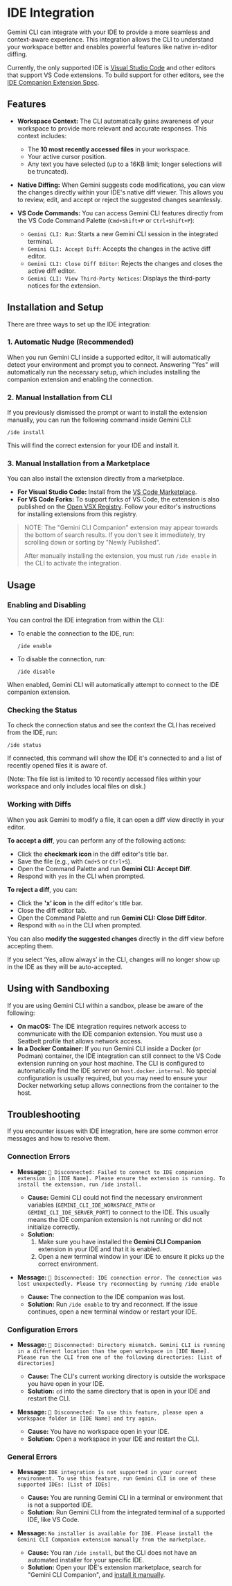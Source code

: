 # IDE Integration

Gemini CLI can integrate with your IDE to provide a more seamless and context-aware experience. This integration allows the CLI to understand your workspace better and enables powerful features like native in-editor diffing.

Currently, the only supported IDE is [Visual Studio Code](https://code.visualstudio.com/) and other editors that support VS Code extensions. To build support for other editors, see the [IDE Companion Extension Spec](./ide-companion-spec.md).

## Features

- **Workspace Context:** The CLI automatically gains awareness of your workspace to provide more relevant and accurate responses. This context includes:
  - The **10 most recently accessed files** in your workspace.
  - Your active cursor position.
  - Any text you have selected (up to a 16KB limit; longer selections will be truncated).

- **Native Diffing:** When Gemini suggests code modifications, you can view the changes directly within your IDE's native diff viewer. This allows you to review, edit, and accept or reject the suggested changes seamlessly.

- **VS Code Commands:** You can access Gemini CLI features directly from the VS Code Command Palette (`Cmd+Shift+P` or `Ctrl+Shift+P`):
  - `Gemini CLI: Run`: Starts a new Gemini CLI session in the integrated terminal.
  - `Gemini CLI: Accept Diff`: Accepts the changes in the active diff editor.
  - `Gemini CLI: Close Diff Editor`: Rejects the changes and closes the active diff editor.
  - `Gemini CLI: View Third-Party Notices`: Displays the third-party notices for the extension.

## Installation and Setup

There are three ways to set up the IDE integration:

### 1. Automatic Nudge (Recommended)

When you run Gemini CLI inside a supported editor, it will automatically detect your environment and prompt you to connect. Answering "Yes" will automatically run the necessary setup, which includes installing the companion extension and enabling the connection.

### 2. Manual Installation from CLI

If you previously dismissed the prompt or want to install the extension manually, you can run the following command inside Gemini CLI:

```
/ide install
```

This will find the correct extension for your IDE and install it.

### 3. Manual Installation from a Marketplace

You can also install the extension directly from a marketplace.

- **For Visual Studio Code:** Install from the [VS Code Marketplace](https://marketplace.visualstudio.com/items?itemName=google.gemini-cli-vscode-ide-companion).
- **For VS Code Forks:** To support forks of VS Code, the extension is also published on the [Open VSX Registry](https://open-vsx.org/extension/google/gemini-cli-vscode-ide-companion). Follow your editor's instructions for installing extensions from this registry.

> NOTE:
> The "Gemini CLI Companion" extension may appear towards the bottom of search results. If you don't see it immediately, try scrolling down or sorting by "Newly Published".
>
> After manually installing the extension, you must run `/ide enable` in the CLI to activate the integration.

## Usage

### Enabling and Disabling

You can control the IDE integration from within the CLI:

- To enable the connection to the IDE, run:
  ```
  /ide enable
  ```
- To disable the connection, run:
  ```
  /ide disable
  ```

When enabled, Gemini CLI will automatically attempt to connect to the IDE companion extension.

### Checking the Status

To check the connection status and see the context the CLI has received from the IDE, run:

```
/ide status
```

If connected, this command will show the IDE it's connected to and a list of recently opened files it is aware of.

(Note: The file list is limited to 10 recently accessed files within your workspace and only includes local files on disk.)

### Working with Diffs

When you ask Gemini to modify a file, it can open a diff view directly in your editor.

**To accept a diff**, you can perform any of the following actions:

- Click the **checkmark icon** in the diff editor's title bar.
- Save the file (e.g., with `Cmd+S` or `Ctrl+S`).
- Open the Command Palette and run **Gemini CLI: Accept Diff**.
- Respond with `yes` in the CLI when prompted.

**To reject a diff**, you can:

- Click the **'x' icon** in the diff editor's title bar.
- Close the diff editor tab.
- Open the Command Palette and run **Gemini CLI: Close Diff Editor**.
- Respond with `no` in the CLI when prompted.

You can also **modify the suggested changes** directly in the diff view before accepting them.

If you select ‘Yes, allow always’ in the CLI, changes will no longer show up in the IDE as they will be auto-accepted.

## Using with Sandboxing

If you are using Gemini CLI within a sandbox, please be aware of the following:

- **On macOS:** The IDE integration requires network access to communicate with the IDE companion extension. You must use a Seatbelt profile that allows network access.
- **In a Docker Container:** If you run Gemini CLI inside a Docker (or Podman) container, the IDE integration can still connect to the VS Code extension running on your host machine. The CLI is configured to automatically find the IDE server on `host.docker.internal`. No special configuration is usually required, but you may need to ensure your Docker networking setup allows connections from the container to the host.

## Troubleshooting

If you encounter issues with IDE integration, here are some common error messages and how to resolve them.

### Connection Errors

- **Message:** `🔴 Disconnected: Failed to connect to IDE companion extension in [IDE Name]. Please ensure the extension is running. To install the extension, run /ide install.`
  - **Cause:** Gemini CLI could not find the necessary environment variables (`GEMINI_CLI_IDE_WORKSPACE_PATH` or `GEMINI_CLI_IDE_SERVER_PORT`) to connect to the IDE. This usually means the IDE companion extension is not running or did not initialize correctly.
  - **Solution:**
    1.  Make sure you have installed the **Gemini CLI Companion** extension in your IDE and that it is enabled.
    2.  Open a new terminal window in your IDE to ensure it picks up the correct environment.

- **Message:** `🔴 Disconnected: IDE connection error. The connection was lost unexpectedly. Please try reconnecting by running /ide enable`
  - **Cause:** The connection to the IDE companion was lost.
  - **Solution:** Run `/ide enable` to try and reconnect. If the issue continues, open a new terminal window or restart your IDE.

### Configuration Errors

- **Message:** `🔴 Disconnected: Directory mismatch. Gemini CLI is running in a different location than the open workspace in [IDE Name]. Please run the CLI from one of the following directories: [List of directories]`
  - **Cause:** The CLI's current working directory is outside the workspace you have open in your IDE.
  - **Solution:** `cd` into the same directory that is open in your IDE and restart the CLI.

- **Message:** `🔴 Disconnected: To use this feature, please open a workspace folder in [IDE Name] and try again.`
  - **Cause:** You have no workspace open in your IDE.
  - **Solution:** Open a workspace in your IDE and restart the CLI.

### General Errors

- **Message:** `IDE integration is not supported in your current environment. To use this feature, run Gemini CLI in one of these supported IDEs: [List of IDEs]`
  - **Cause:** You are running Gemini CLI in a terminal or environment that is not a supported IDE.
  - **Solution:** Run Gemini CLI from the integrated terminal of a supported IDE, like VS Code.

- **Message:** `No installer is available for IDE. Please install the Gemini CLI Companion extension manually from the marketplace.`
  - **Cause:** You ran `/ide install`, but the CLI does not have an automated installer for your specific IDE.
  - **Solution:** Open your IDE's extension marketplace, search for "Gemini CLI Companion", and [install it manually](#3-manual-installation-from-a-marketplace).
